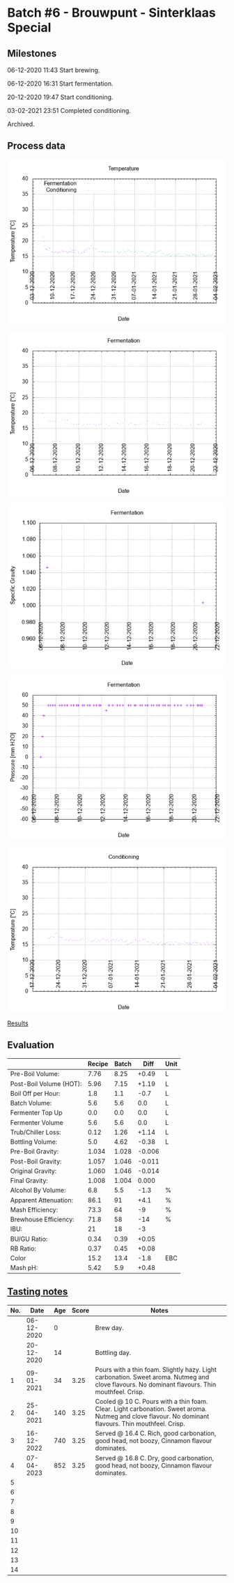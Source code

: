 # Batch #6 - Brouwpunt - Sinterklaas Special

## Milestones

06-12-2020 11:43 Start brewing.

06-12-2020 16:31 Start fermentation.

20-12-2020 19:47 Start conditioning.

03-02-2021 23:51 Completed conditioning.

Archived.

## Process data

![temperature](temperature.png)

![fermentation](fermentation.png)

![specific gravity](gravity.png)

![pressure](pressure.png)

![conditioning](conditioning.png)

[Results](./Batch_6_Brouwpunt_Sinterklaas_Special_results.pdf)

## Evaluation

|                         | Recipe | Batch | Diff   | Unit |
|-------------------------|--------|-------|--------|------|
| Pre-Boil Volume:        | 7.76   | 8.25  | +0.49  | L    |
| Post-Boil Volume (HOT): | 5.96   | 7.15  | +1.19  | L    |
| Boil Off per Hour:      | 1.8    | 1.1   | -0.7   | L    |
| Batch Volume:           | 5.6    | 5.6   | 0.0    | L    |
| Fermenter Top Up        | 0.0    | 0.0   | 0.0    | L    |
| Fermenter Volume        | 5.6    | 5.6   | 0.0    | L    |
| Trub/Chiller Loss:      | 0.12   | 1.26  | +1.14  | L    |
| Bottling Volume:        | 5.0    | 4.62  | -0.38  | L    |
| Pre-Boil Gravity:       | 1.034  | 1.028 | -0.006 |      |
| Post-Boil Gravity:      | 1.057  | 1.046 | -0.011 |      |
| Original Gravity:       | 1.060  | 1.046 | -0.014 |      |
| Final Gravity:          | 1.008  | 1.004 | 0.000  |      |
| Alcohol By Volume:      | 6.8    | 5.5   | -1.3   | %    |
| Apparent Attenuation:   | 86.1   | 91    | +4.1   | %    |
| Mash Efficiency:        | 73.3   | 64    | -9     | %    |
| Brewhouse Efficiency:   | 71.8   | 58    | -14    | %    |
| IBU:                    | 21     | 18    | -3     |      |
| BU/GU Ratio:            | 0.34   | 0.39  | +0.05  |      |
| RB Ratio:               | 0.37   | 0.45  | +0.08  |      |
| Color                   | 15.2   | 13.4  | -1.8   | EBC  |
| Mash pH:                | 5.42   | 5.9   | +0.48  |      |

## [Tasting notes](./Batch_6_Brouwpunt_Sinterklaas_Special_BJCP_Scoresheet.pdf)

| No. | Date       | Age | Score | Notes |
|-----|------------|-----|-------|-------|
|     | 06-12-2020 |   0 |       | Brew day. |
|     | 20-12-2020 |  14 |       | Bottling day. |
|   1 | 09-01-2021 |  34 |  3.25 | Pours with a thin foam. Slightly hazy. Light carbonation. Sweet aroma. Nutmeg and clove flavours. No dominant flavours. Thin mouthfeel. Crisp. |
|   2 | 25-04-2021 | 140 |  3.25 | Cooled @ 10 C. Pours with a thin foam. Clear. Light carbonation. Sweet aroma. Nutmeg and clove flavour. No dominant flavours. Thin mouthfeel. Crisp. |
|   3 | 16-12-2022 | 740 |  3.25 | Served @ 16.4 C. Rich, good carbonation, good head, not boozy, Cinnamon flavour dominates. |
|   4 | 07-04-2023 | 852 |  3.25 | Served @ 16.8 C. Dry, good carbonation, good head, not boozy, Cinnamon flavour dominates. |
|   5 |            |     |       |  |
|   6 |            |     |       |  |
|   7 |            |     |       |  |
|   8 |            |     |       |  |
|   9 |            |     |       |  |
|  10 |            |     |       |  |
|  11 |            |     |       |  |
|  12 |            |     |       |  |
|  13 |            |     |       |  |
|  14 |            |     |       |  |
